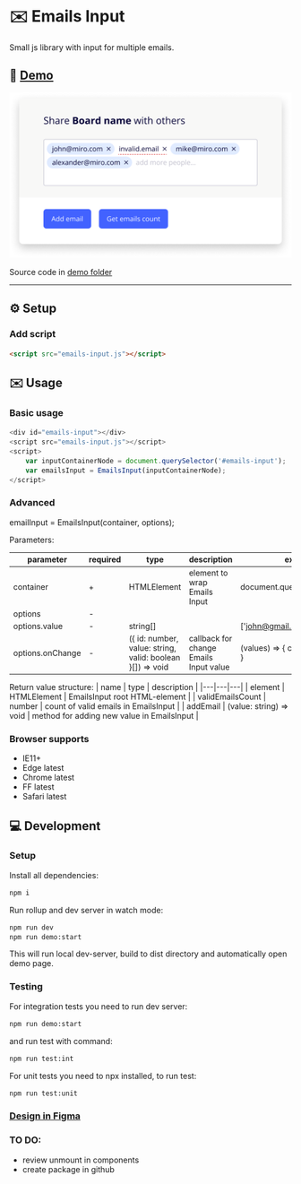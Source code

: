# ✉️ Emails Input
Small js library with input for multiple emails.
## 🚀 [Demo](http://mazeinadia.github.io/emails-input/)
![view](./view.png)

Source code in [demo folder]()

---
## ⚙ Setup

### Add script

```html
<script src="emails-input.js"></script>
```

## ✉️ Usage

### Basic usage

```javascript
<div id="emails-input"></div> 
<script src="emails-input.js"></script> 
<script> 
    var inputContainerNode = document.querySelector('#emails-input'); 
    var emailsInput = EmailsInput(inputContainerNode); 
</script>
```

### Advanced

emailInput = EmailsInput(container, options);

Parameters:

| parameter | required | type | description | example |
|---|---|---|---|---|
| container | + | HTMLElement | element to wrap Emails Input | document.querySelector('body') |
| options | - |  |  |  |
| options.value | - | string[] |  | ['john@gmail.com'] |
| options.onChange | - | ({ id: number, value: string, valid: boolean }[]) => void | callback for change Emails Input value | (values) => { console.log(values) } |

Return value structure:
| name | type | description |
|---|---|---|
| element | HTMLElement | EmailsInput root HTML-element |
| validEmailsCount | number | count of valid emails in EmailsInput |
| addEmail | (value: string) => void | method for adding new value in EmailsInput |

### Browser supports
 - IE11+
 - Edge latest
 - Chrome latest
 - FF latest
 - Safari latest
 
## 💻 Development
### Setup
Install all dependencies:

```bash
npm i
```
Run rollup and dev server in watch mode:

```bash
npm run dev
npm run demo:start
```
This will run local dev-server, build to dist directory and automatically open demo page.
 
### Testing
For integration tests you need to run dev server:
 ```bash
npm run demo:start
```
and run test with command:
```bash
npm run test:int
```

For unit tests you need to npx installed, to run test:
```bash
npm run test:unit
```

### [Design in Figma](https://www.figma.com/file/CWdAs3rN4d2gZpnoN7ZPvj/Share-test)

### TO DO:
 - review unmount in components
 - create package in github